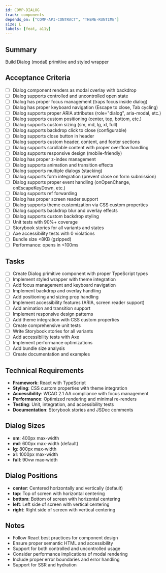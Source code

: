 ```yaml
---
id: COMP-DIALOG
track: components
depends_on: ["COMP-API-CONTRACT", "THEME-RUNTIME"]
size: L
labels: [feat, a11y]
---
```


## Summary

Build Dialog (modal) primitive and styled wrapper

## Acceptance Criteria

- [ ] Dialog component renders as modal overlay with backdrop
- [ ] Dialog supports controlled and uncontrolled open state
- [ ] Dialog has proper focus management (traps focus inside dialog)
- [ ] Dialog has proper keyboard navigation (Escape to close, Tab cycling)
- [ ] Dialog supports proper ARIA attributes (role="dialog", aria-modal, etc.)
- [ ] Dialog supports custom positioning (center, top, bottom, etc.)
- [ ] Dialog supports custom sizing (sm, md, lg, xl, full)
- [ ] Dialog supports backdrop click to close (configurable)
- [ ] Dialog supports close button in header
- [ ] Dialog supports custom header, content, and footer sections
- [ ] Dialog supports scrollable content with proper overflow handling
- [ ] Dialog supports responsive design (mobile-friendly)
- [ ] Dialog has proper z-index management
- [ ] Dialog supports animation and transition effects
- [ ] Dialog supports multiple dialogs (stacking)
- [ ] Dialog supports form integration (prevent close on form submission)
- [ ] Dialog supports proper event handling (onOpenChange, onEscapeKeyDown, etc.)
- [ ] Dialog supports ref forwarding
- [ ] Dialog has proper screen reader support
- [ ] Dialog supports theme customization via CSS custom properties
- [ ] Dialog supports backdrop blur and overlay effects
- [ ] Dialog supports custom backdrop styling
- [ ] Unit tests with 90%+ coverage
- [ ] Storybook stories for all variants and states
- [ ] Axe accessibility tests with 0 violations
- [ ] Bundle size <8KB (gzipped)
- [ ] Performance: opens in <100ms

## Tasks

- [ ] Create Dialog primitive component with proper TypeScript types
- [ ] Implement styled wrapper with theme integration
- [ ] Add focus management and keyboard navigation
- [ ] Implement backdrop and overlay handling
- [ ] Add positioning and sizing prop handling
- [ ] Implement accessibility features (ARIA, screen reader support)
- [ ] Add animation and transition support
- [ ] Implement responsive design patterns
- [ ] Add theme integration with CSS custom properties
- [ ] Create comprehensive unit tests
- [ ] Write Storybook stories for all variants
- [ ] Add accessibility tests with Axe
- [ ] Implement performance optimizations
- [ ] Add bundle size analysis
- [ ] Create documentation and examples

## Technical Requirements

- **Framework**: React with TypeScript
- **Styling**: CSS custom properties with theme integration
- **Accessibility**: WCAG 2.1 AA compliance with focus management
- **Performance**: Optimized rendering and minimal re-renders
- **Testing**: Unit, integration, and accessibility tests
- **Documentation**: Storybook stories and JSDoc comments

## Dialog Sizes

- **sm**: 400px max-width
- **md**: 600px max-width (default)
- **lg**: 800px max-width
- **xl**: 1000px max-width
- **full**: 90vw max-width

## Dialog Positions

- **center**: Centered horizontally and vertically (default)
- **top**: Top of screen with horizontal centering
- **bottom**: Bottom of screen with horizontal centering
- **left**: Left side of screen with vertical centering
- **right**: Right side of screen with vertical centering

## Notes

- Follow React best practices for component design
- Ensure proper semantic HTML and accessibility
- Support for both controlled and uncontrolled usage
- Consider performance implications of modal rendering
- Include proper error boundaries and error handling
- Support for SSR and hydration
